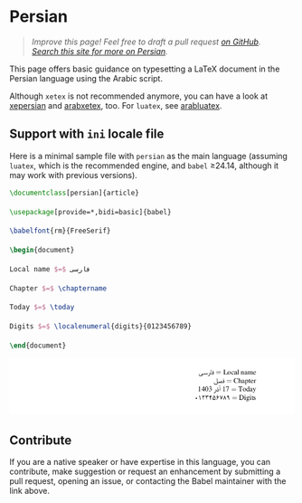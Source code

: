 # Persian

<blockquote>
  <p><em>Improve this page! Feel free to draft a pull request <a href="https://github.com/latex3/babel/tree/docs/docs">on GitHub</a>.<br>
  <a href="https://www.google.com/search?q=site%3Alatex3.github.io%2Fbabel+Persian">Search this site for more on Persian</a>.</em></p>
</blockquote>

This page offers basic guidance on typesetting a LaTeX document in the
Persian language using the Arabic script.

Although `xetex` is not recommended anymore, you can have a look at
[xepersian](https://ctan.org/pkg/xepersian?lang=en) and
[arabxetex](https://ctan.org/pkg/arabxetex), too. For `luatex`, see
[arabluatex](https://ctan.org/pkg/arabluatex).

## Support with `ini` locale file

Here is a minimal sample file with `persian` as the main language
(assuming `luatex`, which is the recommended engine, and `babel` ≥24.14,
although it may work with previous versions).

```tex
\documentclass[persian]{article}

\usepackage[provide=*,bidi=basic]{babel}

\babelfont{rm}{FreeSerif}

\begin{document}

Local name $=$ فارسی

Chapter $=$ \chaptername

Today $=$ \today

Digits $=$ \localenumeral{digits}{0123456789}

\end{document}
```

![](../media/locale-persian.png)

## Contribute

If you are a native speaker or have expertise in this language, you can
contribute, make suggestion or request an enhancement by submitting a
pull request, opening an issue, or contacting the Babel maintainer with
the link above.